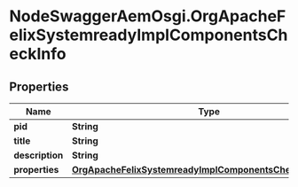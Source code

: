 # NodeSwaggerAemOsgi.OrgApacheFelixSystemreadyImplComponentsCheckInfo

## Properties
Name | Type | Description | Notes
------------ | ------------- | ------------- | -------------
**pid** | **String** |  | [optional] 
**title** | **String** |  | [optional] 
**description** | **String** |  | [optional] 
**properties** | [**OrgApacheFelixSystemreadyImplComponentsCheckProperties**](OrgApacheFelixSystemreadyImplComponentsCheckProperties.md) |  | [optional] 



